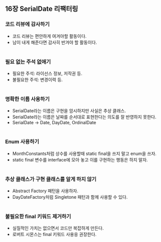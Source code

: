 ## 16장 SerialDate 리팩터링
### 코드 리뷰에 감사하기
- 코드 리뷰는 편안하게 여겨야할 활동이다.<br/>
- 남이 내게 해준다면 감사히 반겨야 할 활동이다.<br/><br/>

### 필요 없는 주석 없애기
- 필요한 주석: 라이선스 정보, 저작권 등.<br/>
- 불필요한 주석: 변경이력 등.<br/><br/>

### 명확한 이름 사용하기
- SerialDate라는 이름은 구현을 암시하지만 사실은 추상 클래스.<br/>
- SerialDate라는 이름은 날짜를 순서대로 표현한다는 의도를 잘 반영하지 못한다.<br/>
- SerialDate -> Date, DayDate, OrdinalDate<br/><br/>

### Enum 사용하기
- MonthConstants처럼 상수를 사용할때 static final을 쓰지 말고 enum을 쓰자.<br/>
- static final 변수를 interface에 모아 놓고 이를 구현하는 행동은 하지 말자.<br/><br/>

### 추상 클래스가 구현 클래스를 알게 하지 않기
- Abstract Factory 패턴을 사용하자.<br/>
- DayDateFactory처럼 Singletone 패턴과 함께 사용할 수 있다.<br/><br/>

### 불필요한 final 키워드 제거하기
- 실질적인 가치는 없으면서 코드만 복잡하게 만든다.<br/>
- 로버트 시몬스는 final 키워드 사용응 권장한다.<br/><br/>
